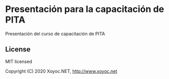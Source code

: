 # Presentación para la capacitación de PITA

Presentación del curso de capacitación de PITA

## License

MIT licensed

Copyright (C) 2020 Xoyoc.NET, http://www.xoyoc.net
